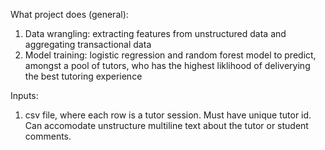 What project does (general):
1. Data wrangling: extracting features from unstructured data and aggregating transactional data
2. Model training: logistic regression and random forest model to predict, amongst a pool of tutors, who has the highest liklihood of deliverying the best tutoring experience

Inputs:
1. csv file, where each row is a tutor session. Must have unique tutor id. Can accomodate unstructure multiline text about the tutor or student comments.


